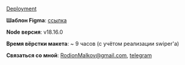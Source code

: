 [Deployment](https://rodionmalkov.github.io/roiburo-layout/app/)

**Шаблон Figma**: [ссылка](https://www.figma.com/file/5Nn3CsoRbFX5wpo8Srvb9U/Untitled?type=design&node-id=0%3A962&mode=design&t=x3YxNMdKQAlJ6nD7-1)

**Node версия**: v18.16.0

**Время вёрстки макета**: ~ 9 часов (с учётом реализации swiper'а)

**Связаться со мной**: RodionMalkov@gmail.com, [telegram](https://t.me/rodionmalkov)